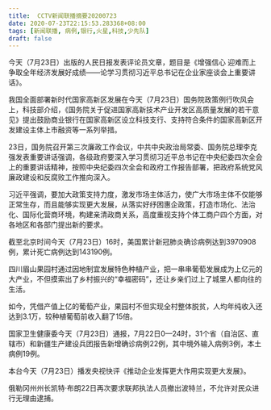 ```yaml
---
title:  CCTV新闻联播摘要20200723
date: 2020-07-23T22:15:53.283368+08:00
tags: [新闻联播, 病例,银行,火星,科技,少先队]
draft: false
---
```


今天（7月23日）出版的人民日报发表评论员文章，题目是《增强信心 迎难而上 争取全年经济发展好成绩——论学习贯彻习近平总书记在企业家座谈会上重要讲话》。

我国全面部署新时代国家高新区发展在今天（7月23日）国务院政策例行吹风会上，<span class="keywords_fund">科技</span>部介绍，《国务院关于促进国家高新技术产业开发区高质量发展的若干意见》提出鼓励商业<span class="keywords_fund">银行</span>在国家高新区设立<span class="keywords_fund">科技</span>支行、支持符合条件的国家高新区开发建设主体上市融资等一系列举措。

23日，国务院召开第三次廉政工作会议，中共中央政治局常委、国务院总理李克强发表重要讲话强调，各级政府要深入学习贯彻习近平总书记在中央纪委四次全会上的重要讲话精神，按照中央纪委四次全会和政府工作报告部署，把政府系统党风廉政建设和反腐败工作推向深入。

习近平强调，要加大政策支持力度，激发市场主体活力，使广大市场主体不仅能够正常生存，而且能够实现更大发展，从落实好纾困惠企政策，打造市场化、法治化、国际化营商环境，构建亲清政商关系，高度重视支持个体工商户四个方面，对各地区和各部门提出新的要求。

截至北京时间今天（7月23日）16时，美国累计新冠肺炎确诊<span class="keywords_content">病例</span>达到3970908例，累计死亡<span class="keywords_content">病例</span>达到143190例。

四川眉山果园村通过因地制宜发展特色种植产业，把一串串葡萄发展成为上亿元的大产业，不但摸索出了乡村振兴的“幸福密码”，还让乡亲们过上了城里人都向往的生活。

如今，凭借产值上亿的葡萄产业，果园村不但实现全村整体脱贫，人均年纯收入还达到3.1万，较种植葡萄前收入翻了15倍。

国家卫生健康委今天（7月23日）通报，7月22日0—24时，31个省（自治区、直辖市）和新疆生产建设兵团报告新增确诊<span class="keywords_content">病例</span>22例，其中境外输入<span class="keywords_content">病例</span>3例，本土<span class="keywords_content">病例</span>19例。

本台今天（7月23日）播发央视快评《推动企业发挥更大作用实现更大发展》。

俄勒冈州州长凯特·布朗22日再次要求联邦执法人员撤出波特兰，不允许对民众进行无理由逮捕。
